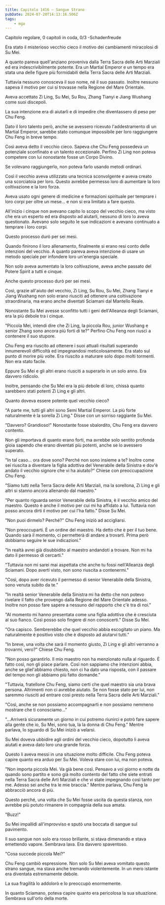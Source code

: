 ```yaml
---
title: Capitolo 1416 – Sangue Strano
pubDate: 2024-07-20T14:13:16.506Z
tags:
    - mga
---
```



Capitolo regolare,
0 capitoli in coda, 0/3
-Schadenfreude


Era stato il misterioso vecchio cieco il motivo dei cambiamenti miracolosi di Su Mei.


A quanto pareva quell'anziano proveniva dalla Terra Sacra delle Arti Marziali ed era indescrivibilmente potente. Era un Martial Emperor e un tempo era stata una delle figure più formidabili della Terra Sacra delle Arti Marziali.


Tuttavia nessuno conosceva il suo nome, né il suo passato. Inoltre nessuno sapeva il motivo per cui si trovasse nella Regione del Mare Orientale.


Aveva accettato Zi Ling, Su Mei, Su Rou, Zhang Tianyi e Jiang Wushang come suoi discepoli.


La sua intenzione era di aiutarli e di impedire che diventassero di peso per Chu Feng.


Dato il loro talento però, anche se avessero ricevuto l'addestramento di un Martial Emperor, sarebbe stato comunque impossibile per loro raggiungere Chu Feng in breve tempo.


Così aveva detto il vecchio cieco. Sapeva che Chu Feng possedeva un potenziale sconfinato e un talento eccezionale. Perfino Zi Ling non poteva competere con lui nonostante fosse un Corpo Divino.


Se volevano raggiungerlo, non poteva farlo usando metodi ordinari.


Così il vecchio aveva utilizzato una tecnica sconvolgente e aveva creato una scorciatoia per loro. Questo avrebbe permesso loro di aumentare la loro coltivazione e la loro forza.


Aveva usato ogni genere di medicine e formazioni spirituale per temprare i loro corpi per oltre un mese... e non si era limitato a fare questo.


All'inizio i cinque non avevano capito lo scopo del vecchio cieco, ma visto che era un esperto ed era disposto ad aiutarli, nessuno di loro lo aveva questionato. Avevano solo seguito le sue indicazioni e avevano continuato a temprare i loro corpi.


Questo processo durò per sei mesi.


Quando finirono il loro allenamento, finalmente si erano resi conto delle intenzioni del vecchio. A quanto pareva aveva intenzione di usare un metodo speciale per infondere loro un'energia speciale.


Non solo aveva aumentato la loro coltivazione, aveva anche passato del Potere Spirit a tutti e cinque.


Anche questo processo durò per sei mesi.


Così, grazie all'aiuto del vecchio, Zi Ling, Su Rou, Su Mei, Zhang Tianyi e Jiang Wushang non solo erano riusciti ad ottenere una coltivazione straordinaria, ma erano anche diventati Sciamani dal Mantello Reale.


Nonostante Su Mei avesse sconfitto tutti i geni dell'Alleanza degli Sciamani, era la più debole tra i cinque.


"Piccola Mei, intendi dire che Zi Ling, la piccola Rou, junior Wushang e senior Zhang sono ancora più forti di te?" Perfino Chu Feng non riuscì a contenere il suo stupore.


Chu Feng era riuscito ad ottenere i suoi attuali risultati superando innumerevoli difficoltà ed impegnandosi meticolosamente. Era stato sul punto di morire più volte. Era riuscito a maturare solo dopo molti tormenti. Non era stato facile.


Eppure Su Mei e gli altri erano riusciti a superarlo in un solo anno. Era davvero ridicolo.


Inoltre, pensando che Su Mei era la più debole di loro, chissà quanto sarebbero stati potenti Zi Ling e gli altri.


Quanto doveva essere potente quel vecchio cieco?


"A parte me, tutti gli altri sono Semi Martial Emperor. La più forte naturalmente è la sorella Zi Ling." Disse con un sorriso raggiante Su Mei.


"Davvero? Grandioso!" Nonostante fosse sbalordito, Chu Feng era davvero contento.


Non gli importava di quanto erano forti, ma avrebbe solo sentito profonda gioia sapendo che erano diventati più potenti, anche se lo avessero superato.


"In tal caso... ora dove sono? Perché non sono insieme a te? Inoltre come sei riuscita a diventare la figlia adottiva del Venerabile della Sinistra e dov'è andato il vecchio signore che vi ha aiutato?" Chiese con preoccupazione Chu Feng.


"Siamo tutti nella Terra Sacra delle Arti Marziali, ma la sorellona, Zi Ling e gli altri si stanno ancora allenando dal maestro."


"Per quanto riguarda senior Venerabile della Sinistra, è il vecchio amico del maestro. Questo è anche il motivo per cui mi ha affidato a lui. Tuttavia non posso ancora dirti il motivo per cui l'ha fatto." Disse Su Mei.


"Non puoi dirmelo? Perché?" Chu Feng iniziò ad accigliarsi.


"Non preoccuparti. È un ordine del maestro. Ha detto che è per il tuo bene. Quando sarà il momento, ci permetterà di andare a trovarti. Prima però dobbiamo seguire le sue indicazioni."


"In realtà avrei già disubbidito al maestro andandoti a trovare. Non mi ha dato il permesso di cercarti."


"Tuttavia non mi sarei mai aspettata che anche tu fossi nell'Alleanza degli Sciamani. Dopo averti visto, non sono riuscita a contenermi."


"Così, dopo aver ricevuto il permesso di senior Venerabile della Sinistra, sono venuta subito da te."


"In realtà senior Venerabile della Sinistra mi ha detto che non potevo rivelare il fatto che provengo dalla Regione del Mare Orientale adesso. Inoltre non posso fare sapere a nessuno del rapporto che c'è tra di noi."


"Al momento mi hanno presentata come una figlia adottiva che è cresciuta al suo fianco. Così posso solo fingere di non conoscerti." Disse Su Mei.


"Ora capisco. Sembrerebbe che quel vecchio abbia escogitato un piano. Ma naturalmente è positivo visto che è disposto ad aiutarvi tutti."


"In breve, una volta che sarà il momento giusto, Zi Ling e gli altri verranno a trovarmi, vero?" Chiese Chu Feng.


"Non posso garantirlo. Il mio maestro non ha menzionato nulla al riguardo. È fatto così, non gli piace parlare. Così non sappiamo che intenzioni abbia, anche se gliel'abbiamo chiesto, non ci ha dato una risposta, con il passare del tempo non gli abbiamo più fatto domande."


"Tuttavia, fratellone Chu Feng, siamo certi che quel maestro sia una brava persona. Altrimenti non ci avrebbe aiutato. Se non fosse stato per lui, non saremmo riusciti ad entrare così presto nella Terra Sacra delle Arti Marziali."


"Così, anche se non possiamo accompagnarti e non possiamo nemmeno mostrare che ti conosciamo..."


"...Arriverà sicuramente un giorno in cui potremo riunirci e potrò fare sapere alla gente che io, Su Mei, sono tua, la la donna di Chu Feng." Mentre parlava, lo sguardo di Su Mei iniziò a velarsi.


Su Mei doveva ubbidire agli ordini del vecchio cieco, dopotutto li aveva aiutati e aveva dato loro una grande forza.


Questo li aveva messi in una situazione molto difficile. Chu Feng poteva capire quanto era arduo per Su Mei. Voleva stare con lui, ma non poteva.


"Non importa piccola Mei. Va già bene così. Pensavo a voi giorno e notte da quando sono partito e sono già molto contento del fatto che siete entrati nella Terra Sacra delle Arti Marziali e che vi state impegnando così tanto per me. Adesso sei anche tra le mie braccia." Mentre parlava, Chu Feng la abbracciò ancora di più.


Questo perché, una volta che Su Mei fosse uscita da questa stanza, non avrebbe più potuto rimanere in compagnia della sua amata.


"Buzz!"


Su Mei impallidì all'improvviso e sputò una boccata di sangue sul pavimento.


Il suo sangue non solo era rosso brillante, si stava dimenando e stava emettendo vapore. Sembrava lava. Era davvero spaventoso.


"Cosa succede piccola Mei?"


Chu Feng cambiò espressione. Non solo Su Mei aveva vomitato questo strano sangue, ma stava anche tremando violentemente. In un mero istante era diventata estremamente debole.


La sua fragilità lo addolorò e lo preoccupò enormemente.


In quanto Sciamano, poteva capire quanto era pericolosa la sua situazione. Sembrava sull'orlo della morte.
                                


                                



